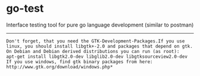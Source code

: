 # go-test
Interface testing tool for pure go language development (similar to postman)


****
    Don't forget, that you need the GTK-Development-Packages.If you use linux, you should install libgtk+-2.0 and packages that depend on gtk.
    On Debian and Debian derived distributions you can run (as root):
    apt-get install libgtk2.0-dev libglib2.0-dev libgtksourceview2.0-dev
    If you use windows, find gtk binary packages from here:
    http://www.gtk.org/download/windows.php*
